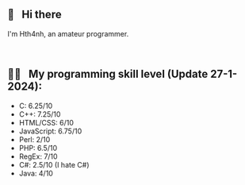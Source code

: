 <!--
**hth4nh/hth4nh** is a ✨ _special_ ✨ repository because its `README.md` (this file) appears on your GitHub profile.

Here are some ideas to get you started:

- 🔭 I’m currently working on ...
- 🌱 I’m currently learning ...
- 👯 I’m looking to collaborate on ...
- 🤔 I’m looking for help with ...
- 💬 Ask me about ...
- 📫 How to reach me: ...
- 😄 Pronouns: ...
- ⚡ Fun fact: ...
-->
## 👋 &nbsp; Hi there
I'm Hth4nh, an amateur programmer.

&nbsp;

## 👨‍💻 &nbsp; My programming skill level (Update 27-1-2024):
 - C: 6.25/10
 - C++: 7.25/10
 - HTML/CSS: 6/10
 - JavaScript: 6.75/10
 - Perl: 2/10
 - PHP: 6.5/10
 - RegEx: 7/10
 - C#: 2.5/10 (I hate C#)
 - Java: 4/10
